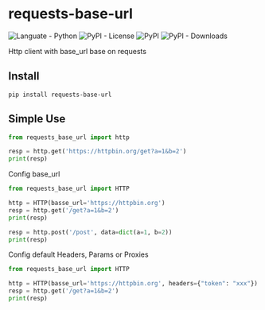 # requests-base-url

![Languate - Python](https://img.shields.io/badge/language-python-blue.svg)
![PyPI - License](https://img.shields.io/pypi/l/requests-base-url)
![PyPI](https://img.shields.io/pypi/v/requests-base-url)
![PyPI - Downloads](https://img.shields.io/pypi/dm/requests-base-url)

Http client with base_url base on requests

## Install
```
pip install requests-base-url
```

## Simple Use

```python
from requests_base_url import http

resp = http.get('https://httpbin.org/get?a=1&b=2')
print(resp)
```

Config base_url 

```python
from requests_base_url import HTTP

http = HTTP(basse_url='https://httpbin.org')
resp = http.get('/get?a=1&b=2')
print(resp)

resp = http.post('/post', data=dict(a=1, b=2))
print(resp)
```


Config default Headers, Params or Proxies
```python
from requests_base_url import HTTP

http = HTTP(basse_url='https://httpbin.org', headers={"token": "xxx"})
resp = http.get('/get?a=1&b=2')
print(resp)
```
